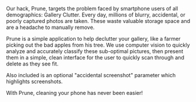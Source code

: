 Our hack, Prune, targets the problem faced by smartphone users of all demographics: Gallery Clutter. Every day, millions of blurry, accidental, or poorly captured photos are taken. These waste valuable storage space and are a headache to manually remove.

Prune is a simple application to help declutter your gallery, like a farmer picking out the bad apples from his tree. We use computer vision to quickly analyze and accurately classify these sub-optimal pictures, then present them in a simple, clean interface for the user to quickly scan through and delete as they see fit.

Also included is an optional "accidental screenshot" parameter which highlights screenshots.

With Prune, cleaning your phone has never been easier!

